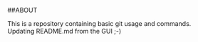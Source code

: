 ##ABOUT <br />

This is a repository containing basic git usage and commands. <br />
Updating README.md from the GUI ;-)
